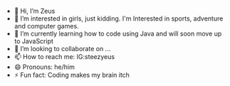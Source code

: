 - 👋 Hi, I’m Zeus
- 👀 I’m interested in girls, just kidding. I'm Interested in sports, adventure and computer games.
- 🌱 I’m currently learning how to code using Java and will soon move up to JavaScript
- 💞️ I’m looking to collaborate on ...
- 📫 How to reach me: IG:steezyeus
- 😄 Pronouns: he/him
- ⚡ Fun fact: Coding makes my brain itch

<!---
zsulit17/zsulit17 is a ✨ special ✨ repository because its `README.md` (this file) appears on your GitHub profile.
You can click the Preview link to take a look at your changes.
--->
